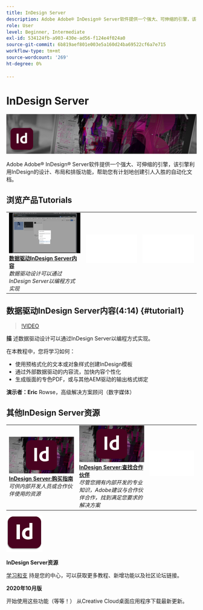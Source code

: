 ```yaml
---
title: InDesign Server
description: Adobe Adobe® InDesign® Server软件提供一个强大、可伸缩的引擎，该引擎利用InDesign的设计、布局和排版功能，帮助您有计划地创建引人入胜的自动化文档
role: User
level: Beginner, Intermediate
exl-id: 534124fb-a903-430e-ad56-f124e4f024a0
source-git-commit: 6b819aef801e003e5a160d24ba69522cf6a7e715
workflow-type: tm+mt
source-wordcount: '269'
ht-degree: 0%

---
```


# InDesign Server

![教程英雄图像](../assets/InDesignServer.jpg)

Adobe Adobe® InDesign® Server软件提供一个强大、可伸缩的引擎，该引擎利用InDesign的设计、布局和排版功能，帮助您有计划地创建引人入胜的自动化文档。

## 浏览产品Tutorials

<table style="table-layout:fixed">
<tr>
 <td>
   <a href="indesignserver.md#tutorial1">
      <img alt="数据驱动InDesign Server内容" src="../assets/dataDriven-InDesign-Server-Content.jpg" />
   </a>
    <div>
   <a href="indesignserver.md#tutorial1"><strong>数据驱动InDesign Server内容</strong></a>
    </div>
    <em>数据驱动设计可以通过InDesign Server以编程方式实现</em>
    <br>
  </td>
  <td>
    <img alt="间隔符" src="../assets/Whitespacer.png" />
    <div>
    <br>
  </td>
  <td>
    <img alt="间隔符" src="../assets/Whitespacer.png" />
    <div>
    <br>
  </td>
</tr>
</table>

## 数据驱动InDesign Server内容(4:14) {#tutorial1}

>[!VIDEO](https://video.tv.adobe.com/v/326901?hidetitle=true)

**描**
述数据驱动设计可以通过InDesign Server以编程方式实现。

在本教程中，您将学习如何：
* 使用预格式化的文本或对象样式创建InDesign模板
* 通过外部数据驱动的内容流，加快内容个性化
* 生成版面的专色PDF，或与其他AEM驱动的输出格式绑定

**演示者：Eric**
Rowse，高级解决方案顾问（数字媒体）

## 其他InDesign Server资源

<table>
<tr>
 <td>
   <a href="https://www.adobe.com/products/indesignserver/buying-guide.html">
      <img alt="InDesign Server:购买指南" src="../assets/IDS_Thumbnail.jpg" />
   </a>
    <div>
   <a href="https://www.adobe.com/products/indesignserver/buying-guide.html"><strong>InDesign Server:购买指南</strong></a>
    </div>
    <em>可供内部开发人员或合作伙伴使用的资源</em>
    <br>
  </td>
  <td>
   <a href="https://www.adobe.com/products/indesignserver/partner.html">
      <img alt="InDesign Server:查找合作伙伴" src="../assets/IDS_Thumbnail.jpg" />
   </a>
    <div>
   <a href="https://www.adobe.com/products/indesignserver/partner.html"><strong>InDesign Server:查找合作伙伴</strong></a>
    </div>
    <em>尽管您拥有内部开发的专业知识，Adobe建议与合作伙伴合作，找到满足您要求的解决方案</em>
    <br>
  </td>
  <td>
    <img alt="间隔符" src="../assets/Whitespacer.png" />
    <div>
    <br>
  </td>
</tr>
</table>

![InDesign Server徽标](../assets/id_server_appicon_96.png)

**InDesign Server资源**

[学习和支](https://www.adobe.com/products/indesignserver.html) 持是您的中心，可以获取更多教程、新增功能以及社区论坛链接。

**2020年10月版**

开始使用这些功能（等等！） 从Creative Cloud桌面应用程序下载最新更新。
